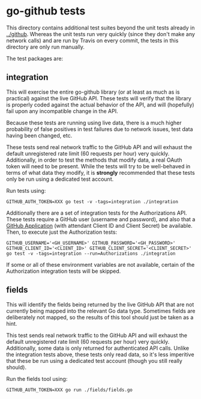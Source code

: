 go-github tests
===============

This directory contains additional test suites beyond the unit tests already in
[../github](../github).  Whereas the unit tests run very quickly (since they
don't make any network calls) and are run by Travis on every commit, the tests
in this directory are only run manually.

The test packages are:

integration
-----------

This will exercise the entire go-github library (or at least as much as is
practical) against the live GitHub API.  These tests will verify that the
library is properly coded against the actual behavior of the API, and will
(hopefully) fail upon any incompatible change in the API.

Because these tests are running using live data, there is a much higher
probability of false positives in test failures due to network issues, test
data having been changed, etc.

These tests send real network traffic to the GitHub API and will exhaust the
default unregistered rate limit (60 requests per hour) very quickly.
Additionally, in order to test the methods that modify data, a real OAuth token
will need to be present.  While the tests will try to be well-behaved in terms
of what data they modify, it is **strongly** recommended that these tests only
be run using a dedicated test account.

Run tests using:

    GITHUB_AUTH_TOKEN=XXX go test -v -tags=integration ./integration

Additionally there are a set of integration tests for the Authorizations API. These tests require a GitHub user (username and password), and also that a [GitHub Application](https://github.com/settings/applications/new) (with attendant Client ID and Client Secret) be available. Then, to execute just the Authorization tests:

    GITHUB_USERNAME='<GH_USERNAME>' GITHUB_PASSWORD='<GH_PASSWORD>' GITHUB_CLIENT_ID='<CLIENT_ID>' GITHUB_CLIENT_SECRET='<CLIENT_SECRET>' go test -v -tags=integration --run=Authorizations ./integration

If some or all of these environment variables are not available, certain of the Authorization integration tests will be skipped.

fields
------

This will identify the fields being returned by the live GitHub API that are
not currently being mapped into the relevant Go data type.  Sometimes fields
are deliberately not mapped, so the results of this tool should just be taken
as a hint.

This test sends real network traffic to the GitHub API and will exhaust the
default unregistered rate limit (60 requests per hour) very quickly.
Additionally, some data is only returned for authenticated API calls.  Unlike
the integration tests above, these tests only read data, so it's less
imperitive that these be run using a dedicated test account (though you still
really should).

Run the fields tool using:

    GITHUB_AUTH_TOKEN=XXX go run ./fields/fields.go

